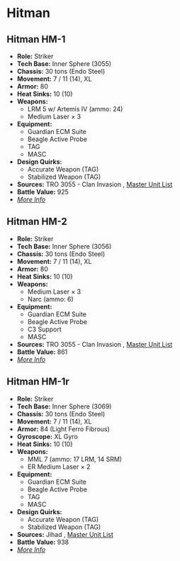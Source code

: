 # Hitman 

## Hitman HM-1 

- **Role:** Striker 
- **Tech Base:** Inner Sphere (3055) 
- **Chassis:** 30 tons (Endo Steel) 
- **Movement:** 7 / 11 (14), XL 
- **Armor:** 80 
- **Heat Sinks:** 10 (10) 
- **Weapons:** 
  - LRM 5 w/ Artemis IV (ammo: 24) 
  - Medium Laser × 3 
- **Equipment:** 
  - Guardian ECM Suite 
  - Beagle Active Probe 
  - TAG 
  - MASC 
- **Design Quirks:** 
  - Accurate Weapon (TAG) 
  - Stabilized Weapon (TAG) 
- **Sources:** TRO 3055 - Clan Invasion , [Master Unit List](http://masterunitlist.info/Unit/Details/1533/hitman-hm-1) 
- **Battle Value:** 925 
- [*More Info*](hitman/hitman_hm-1.md) 

## Hitman HM-2 

- **Role:** Striker 
- **Tech Base:** Inner Sphere (3056) 
- **Chassis:** 30 tons (Endo Steel) 
- **Movement:** 7 / 11 (14), XL 
- **Armor:** 80 
- **Heat Sinks:** 10 (10) 
- **Weapons:** 
  - Medium Laser × 3 
  - Narc (ammo: 6) 
- **Equipment:** 
  - Guardian ECM Suite 
  - Beagle Active Probe 
  - C3 Support 
  - MASC 
- **Sources:** TRO 3055 - Clan Invasion , [Master Unit List](http://masterunitlist.info/Unit/Details/1535/hitman-hm-2) 
- **Battle Value:** 861 
- [*More Info*](hitman/hitman_hm-2.md) 

## Hitman HM-1r 

- **Role:** Striker 
- **Tech Base:** Inner Sphere (3069) 
- **Chassis:** 30 tons (Endo Steel) 
- **Movement:** 7 / 11 (14), XL 
- **Armor:** 84 (Light Ferro Fibrous) 
- **Gyroscope:** XL Gyro 
- **Heat Sinks:** 10 (10) 
- **Weapons:** 
  - MML 7 (ammo: 17 LRM, 14 SRM) 
  - ER Medium Laser × 2 
- **Equipment:** 
  - Guardian ECM Suite 
  - Beagle Active Probe 
  - TAG 
  - MASC 
- **Design Quirks:** 
  - Accurate Weapon (TAG) 
  - Stabilized Weapon (TAG) 
- **Sources:** Jihad , [Master Unit List](http://masterunitlist.info/Unit/Details/1534/hitman-hm-1r) 
- **Battle Value:** 938 
- [*More Info*](hitman/hitman_hm-1r.md) 

